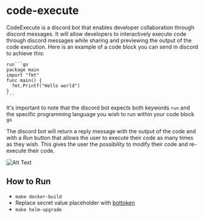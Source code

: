 # code-execute

CodeExecute is a discord bot that enables developer collaboration through discord messages. It will allow developers to interactively execute code through discord messages while sharing and previewing the output of the code execution. Here is an example of a code block you can send in discord to achieve this:

````
run```go
package main
import "fmt"
func main() {
  fmt.Printf("Hello world")
}
```
````

It's important to note that the discord bot expects both keywords `run` and the specific programming language you wish to run within your code block `go`

The discord bot will return a reply message with the output of the code and with a *Run* button that allows the user to execute their code as many times as they wish. This gives the user the possibility to modify their code and re-execute their code.

![Alt Text](https://media.giphy.com/media/fUQj3S1Noe4efHAYxA/giphy.gif)

## How to Run

- `make docker-build`
- Replace secret value placeholder with [bottoken](https://github.com/michaelassaf/code-execute/blob/main/chart/templates/secret.yaml#L7)
- `make helm-upgrade`
